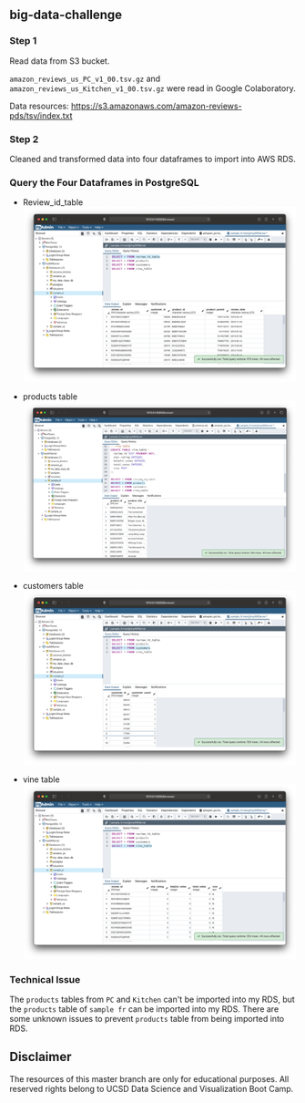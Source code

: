 ## big-data-challenge

### Step 1
Read data from S3 bucket.

`amazon_reviews_us_PC_v1_00.tsv.gz` and `amazon_reviews_us_Kitchen_v1_00.tsv.gz` were read in Google Colaboratory.

Data resources: https://s3.amazonaws.com/amazon-reviews-pds/tsv/index.txt

### Step 2
Cleaned and transformed data into four dataframes to import into AWS RDS.

### Query the Four Dataframes in PostgreSQL
* Review_id_table
![review_id_table](https://github.com/changrita1114/big-data-challenge/blob/main/level-1/sample_fr_review_id_table.png?raw=true)

* products table
![products_table](https://github.com/changrita1114/big-data-challenge/blob/main/level-1/sample_fr_products_table.png?raw=true)

* customers table
![customers_table](https://github.com/changrita1114/big-data-challenge/blob/main/level-1/sample_fr_customers_table.png?raw=true)

* vine table
![vine_table](https://github.com/changrita1114/big-data-challenge/blob/main/level-1/sample_fr_vine_table.png?raw=true)

### Technical Issue
The `products` tables from `PC` and `Kitchen` can't be imported into my RDS, but the `products` table of `sample fr` can be imported into my RDS.
There are some unknown issues to prevent `products` table from being imported into RDS.

## Disclaimer
The resources of this master branch are only for educational purposes. All reserved rights belong to UCSD Data Science and Visualization Boot Camp.
